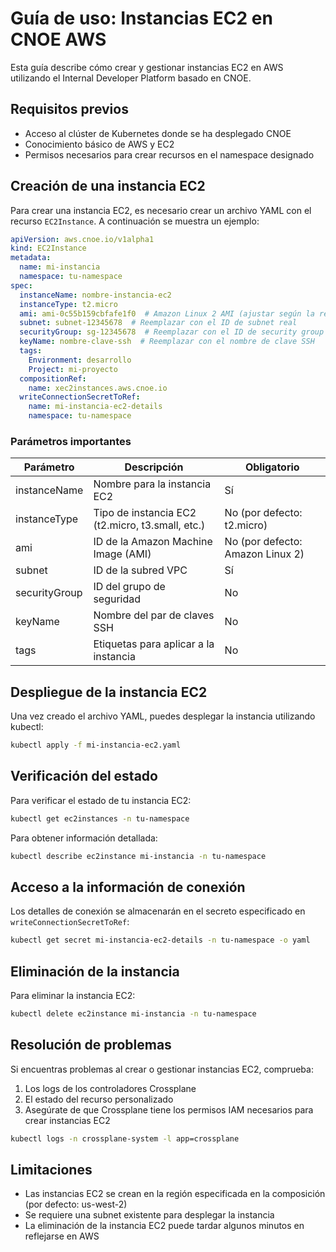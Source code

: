# Guía de uso: Instancias EC2 en CNOE AWS

Esta guía describe cómo crear y gestionar instancias EC2 en AWS utilizando el Internal Developer Platform basado en CNOE.

## Requisitos previos

- Acceso al clúster de Kubernetes donde se ha desplegado CNOE
- Conocimiento básico de AWS y EC2
- Permisos necesarios para crear recursos en el namespace designado

## Creación de una instancia EC2

Para crear una instancia EC2, es necesario crear un archivo YAML con el recurso `EC2Instance`. A continuación se muestra un ejemplo:

```yaml
apiVersion: aws.cnoe.io/v1alpha1
kind: EC2Instance
metadata:
  name: mi-instancia
  namespace: tu-namespace
spec:
  instanceName: nombre-instancia-ec2
  instanceType: t2.micro
  ami: ami-0c55b159cbfafe1f0  # Amazon Linux 2 AMI (ajustar según la región)
  subnet: subnet-12345678  # Reemplazar con el ID de subnet real
  securityGroup: sg-12345678  # Reemplazar con el ID de security group real
  keyName: nombre-clave-ssh  # Reemplazar con el nombre de clave SSH
  tags:
    Environment: desarrollo
    Project: mi-proyecto
  compositionRef:
    name: xec2instances.aws.cnoe.io
  writeConnectionSecretToRef:
    name: mi-instancia-ec2-details
    namespace: tu-namespace
```

### Parámetros importantes

| Parámetro | Descripción | Obligatorio |
|-----------|-------------|-------------|
| instanceName | Nombre para la instancia EC2 | Sí |
| instanceType | Tipo de instancia EC2 (t2.micro, t3.small, etc.) | No (por defecto: t2.micro) |
| ami | ID de la Amazon Machine Image (AMI) | No (por defecto: Amazon Linux 2) |
| subnet | ID de la subred VPC | Sí |
| securityGroup | ID del grupo de seguridad | No |
| keyName | Nombre del par de claves SSH | No |
| tags | Etiquetas para aplicar a la instancia | No |

## Despliegue de la instancia EC2

Una vez creado el archivo YAML, puedes desplegar la instancia utilizando kubectl:

```bash
kubectl apply -f mi-instancia-ec2.yaml
```

## Verificación del estado

Para verificar el estado de tu instancia EC2:

```bash
kubectl get ec2instances -n tu-namespace
```

Para obtener información detallada:

```bash
kubectl describe ec2instance mi-instancia -n tu-namespace
```

## Acceso a la información de conexión

Los detalles de conexión se almacenarán en el secreto especificado en `writeConnectionSecretToRef`:

```bash
kubectl get secret mi-instancia-ec2-details -n tu-namespace -o yaml
```

## Eliminación de la instancia

Para eliminar la instancia EC2:

```bash
kubectl delete ec2instance mi-instancia -n tu-namespace
```

## Resolución de problemas

Si encuentras problemas al crear o gestionar instancias EC2, comprueba:

1. Los logs de los controladores Crossplane
2. El estado del recurso personalizado
3. Asegúrate de que Crossplane tiene los permisos IAM necesarios para crear instancias EC2

```bash
kubectl logs -n crossplane-system -l app=crossplane
```

## Limitaciones

- Las instancias EC2 se crean en la región especificada en la composición (por defecto: us-west-2)
- Se requiere una subnet existente para desplegar la instancia
- La eliminación de la instancia EC2 puede tardar algunos minutos en reflejarse en AWS
